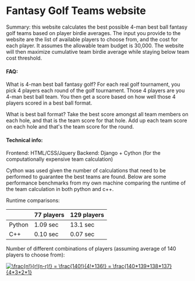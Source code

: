 # Fantasy Golf Teams website

Summary: this website calculates the best possible 4-man best ball fantasy golf teams based on player birdie averages. The input you provide to the website are the list of available players to choose from, and the cost for each player. It assumes the allowable team budget is 30,000. The website will then maximize cumulative team birdie average while staying below team cost threshold.

#### FAQ:
What is 4-man best ball fantasy golf? For each real golf tournament, you pick 4 players each round of the golf tournament. Those 4 players are you 4-man best ball team. You then get a score based on how well those 4 players scored in a best ball format.

What is best ball format? Take the best score amongst all team members on each hole, and that is the team score for that hole. Add up each team score on each hole and that's the team score for the round.


#### Technical info:
Frontend: HTML/CSS/Jquery
Backend: Django + Cython (for the computationally expensive team calculation)

Cython was used given the number of calculations that need to be performed to guarantee the best teams are found. Below are some performance benchmarks from my own machine comparing the runtime of the team calculation in both python and c++.

Runtime comparisons:

|             | 77 players  | 129 players |
| ----------- | ----------- | ----------- |
| Python      | 1.09 sec    | 13.1 sec    |
| C++         | 0.10 sec    | 0.07 sec    |


Number of different combinations of players (assuming average of 140 players to choose from):

<a href="https://www.codecogs.com/eqnedit.php?latex=\frac{n!}{r!(n-r)!}&space;=&space;\frac{140!}{4!*136!}&space;=&space;\frac{140*139*138*137}{4*3*2*1}" target="_blank"><img src="https://latex.codecogs.com/gif.latex?\frac{n!}{r!(n-r)!}&space;=&space;\frac{140!}{4!*136!}&space;=&space;\frac{140*139*138*137}{4*3*2*1}" title="\frac{n!}{r!(n-r)!} = \frac{140!}{4!*136!} = \frac{140*139*138*137}{4*3*2*1}" /></a>

